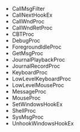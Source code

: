 - CallMsgFilter
- CallNextHookEx
- CallWndProc
- CallWndRetProc
- CBTProc
- DebugProc
- ForegroundIdleProc
- GetMsgProc
- JournalPlaybackProc
- JournalRecordProc
- KeyboardProc
- LowLevelKeyboardProc
- LowLevelMouseProc
- MessageProc
- MouseProc
- SetWindowsHookEx
- ShellProc
- SysMsgProc
- UnhookWindowsHookEx
